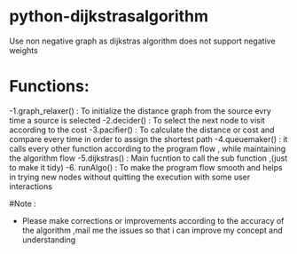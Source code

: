 # python-dijkstrasalgorithm
Use non negative graph as dijkstras algorithm does not support negative weights
# Functions:

-1.graph_relaxer() : To initialize the distance graph from the source evry time a source is selected 
-2.decider() : To select the next node to visit according to the cost
-3.pacifier() : To calculate the distance or cost and compare every time in order to assign the shortest path
-4.queuemaker() : it calls every other function according to the program flow , while maintaining the algorithm flow
-5.dijkstras() : Main fucntion to call the sub function ,(just to make it tidy)
-6. runAlgo() : To make the program flow smooth and helps in trying new nodes without quitting the execution with some user interactions

#Note : 
- Please make corrections or improvements according to the accuracy of the algorithm ,mail me the issues so that i can improve my concept and understanding

